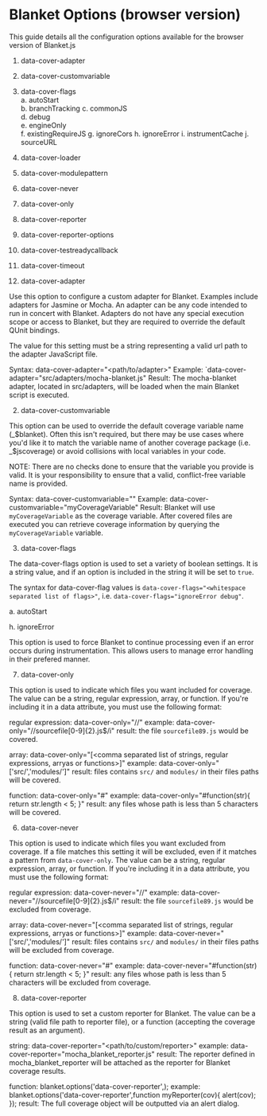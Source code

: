 # Blanket Options (browser version)

This guide details all the configuration options available for the browser version of Blanket.js

1.  data-cover-adapter
2.  data-cover-customvariable
3.  data-cover-flags     
  a.  autoStart  
  b.  branchTracking
  c.  commonJS  
  d.  debug  
  e.  engineOnly  
  f.  existingRequireJS
  g.  ignoreCors
  h.  ignoreError
  i.  instrumentCache 
  j.  sourceURL   
4.  data-cover-loader 
5.  data-cover-modulepattern 
6.  data-cover-never 
7.  data-cover-only  
8.  data-cover-reporter  
9.  data-cover-reporter-options 
10.  data-cover-testreadycallback  
11.  data-cover-timeout  


1. data-cover-adapter

Use this option to configure a custom adapter for Blanket.  Examples include adapters for Jasmine or Mocha.  An adapter can be any code intended to run in concert with Blanket.  Adapters do not have any special execution scope or access to Blanket, but they are required to override the default QUnit bindings.

The value for this setting must be a string representing a valid url path to the adapter JavaScript file.

Syntax: data-cover-adapter="<path/to/adapter>"
Example: `data-cover-adapter="src/adapters/mocha-blanket.js"
Result: The mocha-blanket adapter, located in src/adapters, will be loaded when the main Blanket script is executed.


2. data-cover-customvariable

This option can be used to override the default coverage variable name (_$blanket).  Often this isn't required, but there may be use cases where you'd like it to match the variable name of another coverage package (i.e. _$jscoverage) or avoid collisions with local variables in your code.

NOTE: There are no checks done to ensure that the variable you provide is valid.  It is your responsibility to ensure that a valid, conflict-free variable name is provided.

Syntax: data-cover-customvariable="<custom variable name>"
Example: data-cover-customvariable="myCoverageVariable"
Result: Blanket will use `myCoverageVariable` as the coverage variable.  After covered files are executed you can retrieve coverage information by querying the `myCoverageVariable` variable.


3. data-cover-flags

The data-cover-flags option is used to set a variety of boolean settings.  It is a string value, and if an option is included in the string it will be set to `true`.

The syntax for data-cover-flag values is `data-cover-flags="<whitespace separated list of flags>"`, i.e. `data-cover-flags="ignoreError debug"`.

  a. autoStart

  h. ignoreError

  This option is used to force Blanket to continue processing even if an error occurs during instrumentation.  This allows users to manage error handling in their prefered manner.




7. data-cover-only

This option is used to indicate which files you want included for coverage.  The value can be a string, regular expression, array, or function.
If you're including it in a data attribute, you must use the following format:

regular expression: data-cover-only="//<your regular expression>"
example: data-cover-only="//sourcefile[0-9]{2}.js$/i"
result: the file `sourcefile89.js` would be covered.

array: data-cover-only="[<comma separated list of strings, regular expressions, arryas or functions>]"
example: data-cover-only="['src/','modules/']"
result: files contains `src/` and `modules/` in their files paths will be covered.

function: data-cover-only="#<function declaration or function name>"
example: data-cover-only="#function(str){ return str.length < 5; }"
result: any files whose path is less than 5 characters will be covered.


6. data-cover-never

This option is used to indicate which files you want excluded from coverage.  If a file matches this setting it will be excluded, even if it matches a pattern from `data-cover-only`. The value can be a string, regular expression, array, or function.
If you're including it in a data attribute, you must use the following format:

regular expression: data-cover-never="//<your regular expression>"
example: data-cover-never="//sourcefile[0-9]{2}.js$/i"
result: the file `sourcefile89.js` would be excluded from coverage.

array: data-cover-never="[<comma separated list of strings, regular expressions, arryas or functions>]"
example: data-cover-never="['src/','modules/']"
result: files contains `src/` and `modules/` in their files paths will be excluded from coverage.

function: data-cover-never="#<function declaration or function name>"
example: data-cover-never="#function(str){ return str.length < 5; }"
result: any files whose path is less than 5 characters will be excluded from coverage.


8. data-cover-reporter

This option is used to set a custom reporter for Blanket.  The value can be a string (valid file path to reporter file), or a function (accepting the coverage result as an argument).

string: data-cover-reporter="<path/to/custom/reporter>"
example: data-cover-reporter="mocha_blanket_reporter.js"
result: The reporter defined in mocha_blanket_reporter will be attached as the reporter for Blanket coverage results.

function: blanket.options('data-cover-reporter',<reporter function>);
example: blanket.options('data-cover-reporter',function myReporter(cov){ alert(cov); });
result: The full coverage object will be outputted via an alert dialog.
